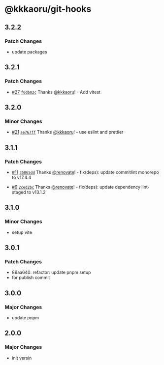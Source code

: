 # @kkkaoru/git-hooks

## 3.2.2

### Patch Changes

- update packages

## 3.2.1

### Patch Changes

- [#27](https://github.com/kkkaoru/frontend-configs/pull/27) [`f0db02c`](https://github.com/kkkaoru/frontend-configs/commit/f0db02cd83be13fcb901b0a3f9920a5fc494908d) Thanks [@kkkaoru](https://github.com/kkkaoru)! - Add vitest

## 3.2.0

### Minor Changes

- [#21](https://github.com/kkkaoru/frontend-configs/pull/21) [`ae767ff`](https://github.com/kkkaoru/frontend-configs/commit/ae767ff46c4c7047fe07a1849177016023ae8550) Thanks [@kkkaoru](https://github.com/kkkaoru)! - use eslint and prettier

## 3.1.1

### Patch Changes

- [#11](https://github.com/kkkaoru/frontend-configs/pull/11) [`35065dd`](https://github.com/kkkaoru/frontend-configs/commit/35065dd0346296dfdbb45da72cf58661e5ca0853) Thanks [@renovate](https://github.com/apps/renovate)! - fix(deps): update commitlint monorepo to v17.4.4

- [#9](https://github.com/kkkaoru/frontend-configs/pull/9) [`2ced2bc`](https://github.com/kkkaoru/frontend-configs/commit/2ced2bcc89395714d2d2653e10998adec0246f6c) Thanks [@renovate](https://github.com/apps/renovate)! - fix(deps): update dependency lint-staged to v13.1.2

## 3.1.0

### Minor Changes

- setup vite

## 3.0.1

### Patch Changes

- 89aa640: refactor: update pnpm setup
- for publish commit

## 3.0.0

### Major Changes

- update pnpm

## 2.0.0

### Major Changes

- init versin
